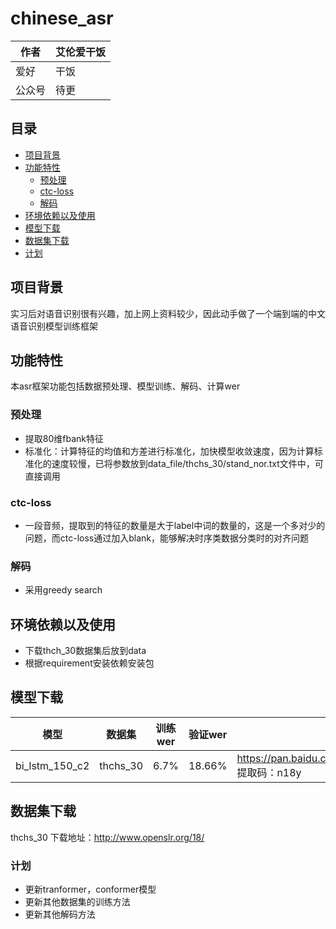 # chinese_asr

|作者|艾伦爱干饭|
|----|----|
|爱好|干饭|
|公众号|待更|

## 目录
* [项目背景](#项目背景)
* [功能特性](#功能特性)
    * [预处理](#预处理)
    * [ctc-loss](#ctc-loss)
    * [解码](#解码)
* [环境依赖以及使用](#环境依赖以及使用)
* [模型下载](#模型下载)
* [数据集下载](#数据集下载)
* [计划](#计划)


项目背景
------
实习后对语音识别很有兴趣，加上网上资料较少，因此动手做了一个端到端的中文语音识别模型训练框架

功能特性
------
本asr框架功能包括数据预处理、模型训练、解码、计算wer

### 预处理
- 提取80维fbank特征
- 标准化：计算特征的均值和方差进行标准化，加快模型收敛速度，因为计算标准化的速度较慢，已将参数放到data_file/thchs_30/stand_nor.txt文件中，可直接调用

### ctc-loss
- 一段音频，提取到的特征的数量是大于label中词的数量的，这是一个多对少的问题，而ctc-loss通过加入blank，能够解决时序类数据分类时的对齐问题
### 解码
- 采用greedy search

环境依赖以及使用
------
- 下载thch_30数据集后放到data
- 根据requirement安装依赖安装包

模型下载
------
|模型|数据集|训练wer|验证wer|链接|备注|
|----|----|----|----|----|----|
|bi_lstm_150_c2|thchs_30|6.7%|18.66%|https://pan.baidu.com/s/1VVavLKLeY584HudHtC5uIQ 提取码：n18y|2层bi-lstm+ctc|

数据集下载
-----
thchs_30 下载地址：http://www.openslr.org/18/

### 计划

- 更新tranformer，conformer模型
- 更新其他数据集的训练方法
- 更新其他解码方法

